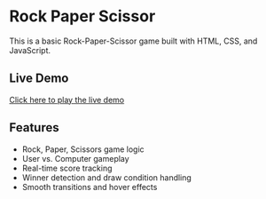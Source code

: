 # Rock Paper Scissor

This is a basic Rock-Paper-Scissor game built with HTML, CSS, and JavaScript.

## Live Demo

[Click here to play the live demo]( https://furkanfarooqui19.github.io/RockPaperScissor/)

## Features
- Rock, Paper, Scissors game logic
- User vs. Computer gameplay
- Real-time score tracking
- Winner detection and draw condition handling
- Smooth transitions and hover effects

